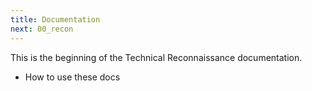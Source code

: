 ```yaml
---
title: Documentation
next: 00_recon
---
```


This is the beginning of the Technical Reconnaissance documentation.


- How to use these docs


